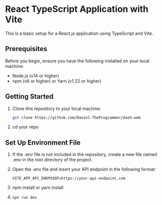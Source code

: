 # React TypeScript Application with Vite

This is a basic setup for a React.js application using TypeScript and Vite.

## Prerequisites

Before you begin, ensure you have the following installed on your local machine:

- Node.js (v14 or higher)
- npm (v6 or higher) or Yarn (v1.22 or higher)

## Getting Started

1. Clone this repository to your local machine:

   ```bash
   git clone https://github.com/Daniel-TheProgrammer/dash-web
   ```

2. cd your repo

## Set Up Environment File

1. If the .env file is not included in the repository, create a new file named .env in the root directory of the project.

2. Open the .env file and insert your API endpoint in the following format:

   ```
   VITE_APP_API_ENDPOINT=https://your-api-endpoint.com

   ```

3. npm install or yarn install

4. ```bash
   npn run dev

   ```
